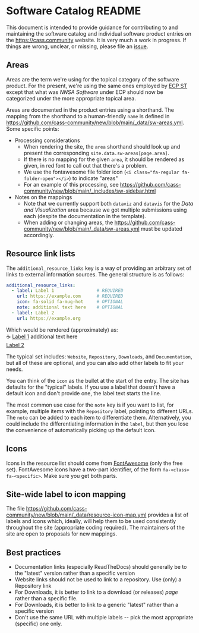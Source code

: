 # Software Catalog README

This document is intended to provide guidance for contributing to and maintaining the software catalog and individual software product entries on the <https://cass.community> website.  It is very much a work in progress.  If things are wrong, unclear, or missing, please file an [issue](https://github.com/cass-community/new/issues).

## Areas

Areas are the term we're using for the topical category of the software product.  For the present, we're using the same ones employed by [ECP ST](https://www.exascaleproject.org/research/#software) except that what was *NNSA Software* under ECP should now be categorized under the more appropriate topical area.

Areas are documented in the product entries using a shorthand.  The mapping from the shorthand to a human-friendly `name` is defined in <https://github.com/cass-community/new/blob/main/_data/sw-areas.yml>.  Some specific points:

* Processing considerations
    * When rendering the site, the `area` shorthand should look up and present the corresponding `site.data.sw-areas[page.area]`.
    * If there is no mapping for the given `area`, it should be rendered as given, in red font to call out that there's a problem.
    * We use the fontawesome file folder icon (`<i class="fa-regular fa-folder-open"></i>`) to indicate "areas"
    * For an example of this processing, see <https://github.com/cass-community/new/blob/main/_includes/sw-sidebar.html>
* Notes on the mappings
    * Note that we currently support both `dataviz` and `datavis` for the *Data and Visualization* area because we got multiple submissions using each (despite the documentation in the template).
    * When adding or changing areas, the <https://github.com/cass-community/new/blob/main/_data/sw-areas.yml> must be updated accordingly.

## Resource link lists

The `additional_resource_links` key is a way of providing an arbitrary set of links to external information sources.  The general structure is as follows:

```yaml
additional_resource_links:
  - label: Label 1                # REQUIRED
    url: https://example.com      # REQUIRED
    icon: fa-solid fa-mug-hot     # OPTIONAL
    note: additional text here    # OPTIONAL
  - label: Label 2
    url: https://example.org
```

Which would be rendered (approximately) as:<br>
&#x2615; [Label 1](https://example.com) additional text here<br>
[Label 2](https://example.org)

 The typical set includes: `Website`, `Repository`, `Downloads`, and `Documentation`, but all of these are optional, and you can also add other labels to fit your needs.

You can think of the `icon` as the bullet at the start of the entry.  The site has defaults for the "typical" labels. If you use a label that doesn't have a default icon and don't provide one, the label text starts the line.

The most common use case for the `note` key is if you want to list, for example, multiple items with the `Repository` label, pointing to different URLs.  The `note` can be added to each item to differentiate them.  Alternatively, you could include the differentiating information in the `label`, but then you lose the convenience of automatically picking up the default icon.

## Icons

Icons in the resource list should come from [FontAwesome](https://fontawesome.com/v6/search?o=r&m=free) (only the free set).  FontAwesome icons have a two-part identifier, of the form `fa-<class> fa-<specific>`.  Make sure you get both parts.

## Site-wide label to icon mapping

The file <https://github.com/cass-community/new/blob/main/_data/resource-icon-map.yml> provides a list of labels and icons which, ideally, will help them to be used consistently throughout the site (appropriate coding required).  The maintainers of the site are open to proposals for new mappings.

## Best practices

* Documentation links (especially ReadTheDocs) should generally be to the "latest" version rather than a specific version
* Website links should not be used to link to a repository.  Use (only) a Repository link
* For Downloads, it is better to link to a download (or releases) *page* rather than a specific file.
* For Downloads, it is better to link to a generic "latest" rather than a specific version
* Don't use the same URL with multiple labels -- pick the most appropriate (specific) one only.